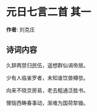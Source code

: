 # 元日七言二首  其一

**作者**: 刘克庄

## 诗词内容

久辞两禁归民伍，遥想群仙谒帝居。

少有人临雀罗者，未知谁饮兽樽欤。

向来不晓京房易，老去粗通泛胜书。

懊恼西畴春事动，渐难为国荷犂锄。

